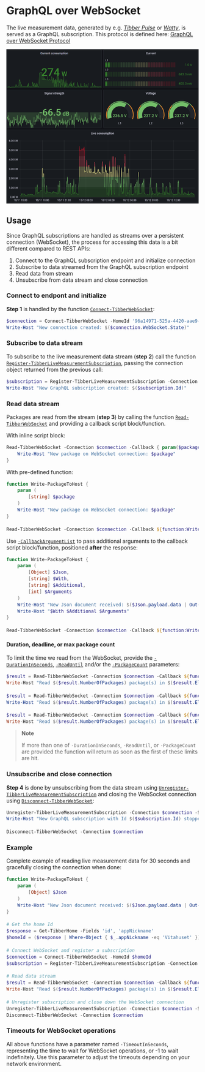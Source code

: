 # GraphQL over WebSocket

The live measurement data, generated by e.g. _[Tibber Pulse](https://tibber.com/se/store/produkt/pulse-p1)_ or _[Watty](https://tibber.com/se/store/produkt/watty-tibber)_, is served as a GraphQL subscription. This protocol is defined here: [GraphQL over WebSocket Protocol](https://github.com/enisdenjo/graphql-ws/blob/master/PROTOCOL.md)

![Grafana](resources/graphql-ws.png)

## Usage

Since GraphQL subscriptions are handled as streams over a persistent connection (WebSocket), the process for accessing this data is a bit different compared to REST APIs:

1. Connect to the GraphQL subscription endpoint and initialize connection
2. Subscribe to data streamed from the GraphQL subscription endpoint
3. Read data from stream
4. Unsubscribe from data stream and close connection

### Connect to endpont and initialize

**Step 1** is handled by the function [`Connect-TibberWebSocket`](functions/Connect-TibberWebSocket.md):

```powershell
$connection = Connect-TibberWebSocket -HomeId '96a14971-525a-4420-aae9-e5aedaa129ff'
Write-Host "New connection created: $($connection.WebSocket.State)"
```

### Subscribe to data stream

To subscribe to the live measurement data stream (**step 2**) call the function [`Register-TibberLiveMeasurementSubscription`](functions/Register-TibberLiveMeasurementSubscription.md), passing the connection object returned from the previous call:

```powershell
$subscription = Register-TibberLiveMeasurementSubscription -Connection $connection
Write-Host "New GraphQL subscription created: $($subscription.Id)"
```

### Read data stream

Packages are read from the stream (**step 3**) by calling the function [`Read-TibberWebSocket`](functions/Read-TibberWebSocket.md) and providing a callback script block/function.

With inline script block:

```powershell
Read-TibberWebSocket -Connection $connection -Callback { param($package)
    Write-Host "New package on WebSocket connection: $package"
}
```

With pre-defined function:

```powershell
function Write-PackageToHost {
    param (
        [string] $package
    )
    Write-Host "New package on WebSocket connection: $package"
}

Read-TibberWebSocket -Connection $connection -Callback ${function:Write-PackageToHost}
```

Use [`-CallbackArgumentList`](functions/Read-TibberWebSocket.md#-callbackargumentlist) to pass additional arguments to the callback script block/function, positioned **after** the response:

```powershell
function Write-PackageToHost {
    param (
        [Object] $Json,
        [string] $With,
        [string] $Additional,
        [int] $Arguments
    )
    Write-Host "New Json document received: $($Json.payload.data | Out-String)"
    Write-Host "$With $Additional $Arguments"
}

Read-TibberWebSocket -Connection $connection -Callback ${function:Write-PackageToHost} -CallbackArgumentList @("Hello", "world!", 2022)
```

#### Duration, deadline, or max package count

To limit the time we read from the WebSocket, provide the [`-DurationInSeconds`](functions/Read-TibberWebSocket.md#-durationinseconds), [`-ReadUntil`](functions/Read-TibberWebSocket.md#-readuntil) and/or the [`-PackageCount`](functions/Read-TibberWebSocket.md#-packagecount) parameters:

```powershell
$result = Read-TibberWebSocket -Connection $connection -Callback ${function:Write-PackageToHost} -DurationInSeconds 30
Write-Host "Read $($result.NumberOfPackages) package(s) in $($result.ElapsedTimeInSeconds) seconds"

$result = Read-TibberWebSocket -Connection $connection -Callback ${function:Write-PackageToHost} -ReadUntil ([DateTime]::Now).AddSeconds(20)
Write-Host "Read $($result.NumberOfPackages) package(s) in $($result.ElapsedTimeInSeconds) seconds"

$result = Read-TibberWebSocket -Connection $connection -Callback ${function:Write-PackageToHost} -PackageCount 3
Write-Host "Read $($result.NumberOfPackages) package(s) in $($result.ElapsedTimeInSeconds) seconds"
```

> **Note**
>
> If more than one of `-DurationInSeconds`, `-ReadUntil`, or `-PackageCount` are provided the function will return as soon as the first of these limits are hit.

### Unsubscribe and close connection

**Step 4** is done by unsubscribing from the data stream using [`Unregister-TibberLiveMeasurementSubscription`](functions/Unregister-TibberLiveMeasurementSubscription.md) and closing the WebSocket connection using [`Disconnect-TibberWebSocket`](functions/Disconnect-TibberWebSocket.md):

```powershell
Unregister-TibberLiveMeasurementSubscription -Connection $connection -Subscription $subscription
Write-Host "New GraphQL subscription with Id $($subscription.Id) stopped"

Disconnect-TibberWebSocket -Connection $connection
```

### Example

Complete example of reading live measurement data for 30 seconds and gracefully closing the connection when done:

```powershell
function Write-PackageToHost {
    param (
        [Object] $Json
    )
    Write-Host "New Json document received: $($Json.payload.data | Out-String)"
}

# Get the home Id
$response = Get-TibberHome -Fields 'id', 'appNickname'
$homeId = ($response | Where-Object { $_.appNickname -eq 'Vitahuset' }).id

# Connect WebSocket and register a subscription
$connection = Connect-TibberWebSocket -HomeId $homeId
$subscription = Register-TibberLiveMeasurementSubscription -Connection $connection

# Read data stream
$result = Read-TibberWebSocket -Connection $connection -Callback ${function:Write-PackageToHost} -DurationInSeconds 30
Write-Host "Read $($result.NumberOfPackages) package(s) in $($result.ElapsedTimeInSeconds) seconds"

# Unregister subscription and close down the WebSocket connection
Unregister-TibberLiveMeasurementSubscription -Connection $connection -Subscription $subscription
Disconnect-TibberWebSocket -Connection $connection
```

### Timeouts for WebSocket operations

All above functions have a parameter named `-TimeoutInSeconds`, representing the time to wait for WebSocket operations, or -1 to wait indefinitely. Use this parameter to adjust the timeouts depending on your network environment.
